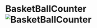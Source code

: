 # BasketBallCounter![BasketBallCounter](https://github.com/Hla-maged/BasketBallCounter/assets/161922890/b9ff8071-8201-431e-98cd-e7b264d69fbb)
